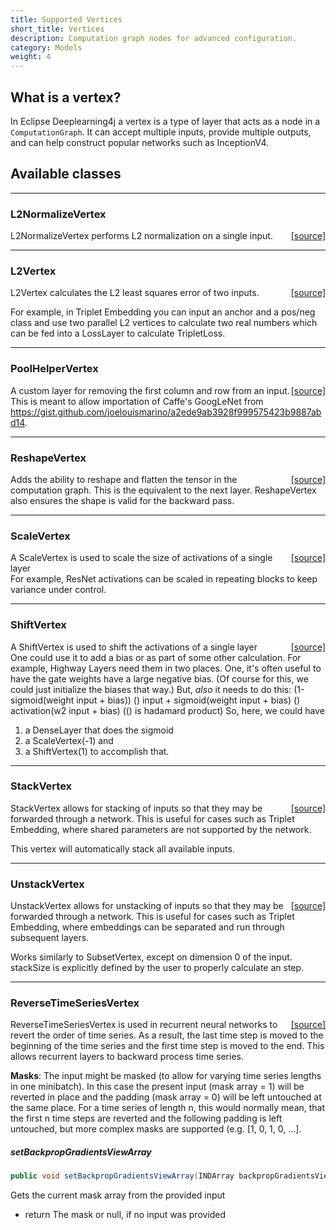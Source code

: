 ```yaml
---
title: Supported Vertices
short_title: Vertices
description: Computation graph nodes for advanced configuration.
category: Models
weight: 4
---
```


## What is a vertex?

In Eclipse Deeplearning4j a vertex is a type of layer that acts as a node in a `ComputationGraph`. It can accept multiple inputs, provide multiple outputs, and can help construct popular networks such as InceptionV4.

## Available classes








---

### L2NormalizeVertex
<span style="float:right;"> [[source]](https://github.com/eclipse/deeplearning4j/tree/master/deeplearning4j/deeplearning4j-nn/src/main/java/org/deeplearning4j/nn/graph/vertex/impl/L2NormalizeVertex.java) </span>

L2NormalizeVertex performs L2 normalization on a single input.





---

### L2Vertex
<span style="float:right;"> [[source]](https://github.com/eclipse/deeplearning4j/tree/master/deeplearning4j/deeplearning4j-nn/src/main/java/org/deeplearning4j/nn/graph/vertex/impl/L2Vertex.java) </span>

L2Vertex calculates the L2 least squares error of two inputs.

For example, in Triplet Embedding you can input an anchor and a pos/neg class and use two parallel
L2 vertices to calculate two real numbers which can be fed into a LossLayer to calculate TripletLoss.








---

### PoolHelperVertex
<span style="float:right;"> [[source]](https://github.com/eclipse/deeplearning4j/tree/master/deeplearning4j/deeplearning4j-nn/src/main/java/org/deeplearning4j/nn/graph/vertex/impl/PoolHelperVertex.java) </span>

A custom layer for removing the first column and row from an input. This is meant to allow
importation of Caffe's GoogLeNet from https://gist.github.com/joelouismarino/a2ede9ab3928f999575423b9887abd14.





---

### ReshapeVertex
<span style="float:right;"> [[source]](https://github.com/eclipse/deeplearning4j/tree/master/deeplearning4j/deeplearning4j-nn/src/main/java/org/deeplearning4j/nn/graph/vertex/impl/ReshapeVertex.java) </span>

Adds the ability to reshape and flatten the tensor in the computation graph. This is the equivalent
to the next layer. ReshapeVertex also ensures the shape is valid for the backward pass.





---

### ScaleVertex
<span style="float:right;"> [[source]](https://github.com/eclipse/deeplearning4j/tree/master/deeplearning4j/deeplearning4j-nn/src/main/java/org/deeplearning4j/nn/graph/vertex/impl/ScaleVertex.java) </span>

A ScaleVertex is used to scale the size of activations of a single layer<br>
For example, ResNet activations can be scaled in repeating blocks to keep variance
under control.





---

### ShiftVertex
<span style="float:right;"> [[source]](https://github.com/eclipse/deeplearning4j/tree/master/deeplearning4j/deeplearning4j-nn/src/main/java/org/deeplearning4j/nn/graph/vertex/impl/ShiftVertex.java) </span>

A ShiftVertex is used to shift the activations of a single layer<br>
One could use it to add a bias or as part of some other calculation.
For example, Highway Layers need them in two places. One, it's often
useful to have the gate weights have a large negative bias. (Of course
for this, we could just initialize the biases that way.)
But, _also_ it needs to do this:
(1-sigmoid(weight  input + bias)) () input + sigmoid(weight  input + bias) () activation(w2  input + bias) (() is hadamard product)
So, here, we could have
1. a DenseLayer that does the sigmoid
2. a ScaleVertex(-1) and
3. a ShiftVertex(1)
to accomplish that.





---

### StackVertex
<span style="float:right;"> [[source]](https://github.com/eclipse/deeplearning4j/tree/master/deeplearning4j/deeplearning4j-nn/src/main/java/org/deeplearning4j/nn/graph/vertex/impl/StackVertex.java) </span>

StackVertex allows for stacking of inputs so that they may be forwarded through
a network. This is useful for cases such as Triplet Embedding, where shared parameters
are not supported by the network.

This vertex will automatically stack all available inputs.








---

### UnstackVertex
<span style="float:right;"> [[source]](https://github.com/eclipse/deeplearning4j/tree/master/deeplearning4j/deeplearning4j-nn/src/main/java/org/deeplearning4j/nn/graph/vertex/impl/UnstackVertex.java) </span>

UnstackVertex allows for unstacking of inputs so that they may be forwarded through
a network. This is useful for cases such as Triplet Embedding, where embeddings can
be separated and run through subsequent layers.

Works similarly to SubsetVertex, except on dimension 0 of the input. stackSize is
explicitly defined by the user to properly calculate an step.











---

### ReverseTimeSeriesVertex
<span style="float:right;"> [[source]](https://github.com/eclipse/deeplearning4j/tree/master/deeplearning4j/deeplearning4j-nn/src/main/java/org/deeplearning4j/nn/graph/vertex/impl/rnn/ReverseTimeSeriesVertex.java) </span>

ReverseTimeSeriesVertex is used in recurrent neural networks to revert the order of time series.
As a result, the last time step is moved to the beginning of the time series and the first time step
is moved to the end. This allows recurrent layers to backward process time series.

<b>Masks</b>: The input might be masked (to allow for varying time series lengths in one minibatch). In this case the
present input (mask array = 1) will be reverted in place and the padding (mask array = 0) will be left untouched at
the same place. For a time series of length n, this would normally mean, that the first n time steps are reverted and
the following padding is left untouched, but more complex masks are supported (e.g. [1, 0, 1, 0, ...].<br>


##### setBackpropGradientsViewArray 
```java
public void setBackpropGradientsViewArray(INDArray backpropGradientsViewArray) 
```


Gets the current mask array from the provided input
- return The mask or null, if no input was provided

